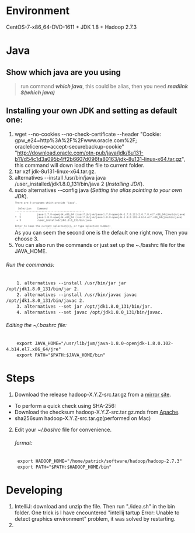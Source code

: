 # Environment
  CentOS-7-x86_64-DVD-1611 + JDK 1.8 + Hadoop 2.7.3
  
# Java
  ## Show which java are you using
  > run command __*which java*__, this could be alias, then you need __*readlink $(which java)*__
  ## Installing your own JDK and setting as default one:
  1. wget  --no-cookies --no-check-certificate --header "Cookie: gpw_e24=http%3A%2F%2Fwww.oracle.com%2F; oraclelicense=accept-securebackup-cookie" "http://download.oracle.com/otn-pub/java/jdk/8u131-b11/d54c1d3a095b4ff2b6607d096fa80163/jdk-8u131-linux-x64.tar.gz", this command will down load the file to current folder.
  2. tar xzf jdk-8u131-linux-x64.tar.gz.
  3. alternatives --install /usr/bin/java java /user_installed/jdk1.8.0_131/bin/java 2 (*Installing JDK*).
  4. sudo alternatives --config java (*Setting the alias pointing to your own JDK*).
  ![alt text](alternative_linux.jpeg)
        As you can seem the second one is the default one right now, Then you choose 3.
  5. You can also run the commands or just set up the ~./bashrc file for the JAVA_HOME. 
  
   ###### Run the commands:
        1. alternatives --install /usr/bin/jar jar /opt/jdk1.8.0_131/bin/jar 2.
        2. alternatives --install /usr/bin/javac javac /opt/jdk1.8.0_131/bin/javac 2.
        3. alternatives --set jar /opt/jdk1.8.0_131/bin/jar.
        4. alternatives --set javac /opt/jdk1.8.0_131/bin/javac.
  
   ###### Editing the ~/.bashrc file:
        export JAVA_HOME="/usr/lib/jvm/java-1.8.0-openjdk-1.8.0.102-4.b14.el7.x86_64/jre"
        export PATH="$PATH:$JAVA_HOME/bin"


  

# Steps
1. Download the release hadoop-X.Y.Z-src.tar.gz from a [mirror site](http://www.apache.org/dyn/closer.cgi/hadoop/common).
  * To perform a quick check using SHA-256:
  * Download the checksum hadoop-X.Y.Z-src.tar.gz.mds from [Apache](https://dist.apache.org/repos/dist/release/hadoop/common/).
  * sha256sum hadoop-X.Y.Z-src.tar.gz(performed on Mac)
2. Edit your *~/.bashrc* file for convenience.
    ###### format:
        export HADOOP_HOME="/home/patrick/software/hadoop/hadoop-2.7.3"
        export PATH="$PATH:$HADOOP_HOME/bin"
        
# Developing
1. IntelliJ: download and unzip the file. Then run "./idea.sh" in the bin folder. One trick is I have cncountered "intellij tartup Error: Unable to detect graphics environment" problem, it was solved by restarting.
2. 
